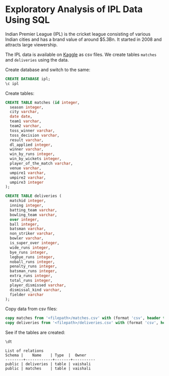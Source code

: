 # Exploratory Analysis of IPL Data Using SQL

Indian Premier League (IPL) is the cricket league consisting of various Indian cities and has a brand value of around $5.3Bn. It started in 2008 and attracts large viewership.

The IPL data is available on [Kaggle](https://www.kaggle.com/manasgarg/ipl/data) as csv files. We create tables `matches` and `deliveries` using the data.

Create database and switch to the same:

```sql
CREATE DATABASE ipl;
\c ipl
```

Create tables:

```sql
CREATE TABLE matches (id integer,
  season integer,
  city varchar,
  date date,
  team1 varchar, 
  team2 varchar, 
  toss_winner varchar, 
  toss_decision varchar, 
  result varchar, 
  dl_applied integer, 
  winner varchar, 
  win_by_runs integer, 
  win_by_wickets integer, 
  player_of_the_match varchar, 
  venue varchar, 
  umpire1 varchar, 
  umpire2 varchar, 
  umpire3 integer
);

CREATE TABLE deliveries (
  matchid integer, 
  inning integer, 
  batting_team varchar, 
  bowling_team varchar, 
  over integer, 
  ball integer, 
  batsman varchar, 
  non_striker varchar, 
  bowler varchar, 
  is_super_over integer, 
  wide_runs integer, 
  bye_runs integer, 
  legbye_runs integer, 
  noball_runs integer, 
  penalty_runs integer, 
  batsman_runs integer, 
  extra_runs integer, 
  total_runs integer, 
  player_dismissed varchar, 
  dismissal_kind varchar, 
  fielder varchar
);
```

Copy data from csv files:

```sql
copy matches from '<filepath>/matches.csv' with (format 'csv', header true);
copy deliveries from '<filepath>/deliveries.csv' with (format 'csv', header true);
```

See if the tables are created:

```sql
\dt
```

```
List of relations
Schema |    Name    | Type  |  Owner
--------+------------+-------+----------
public | deliveries | table | vaishali
public | matches    | table | vaishali
```
